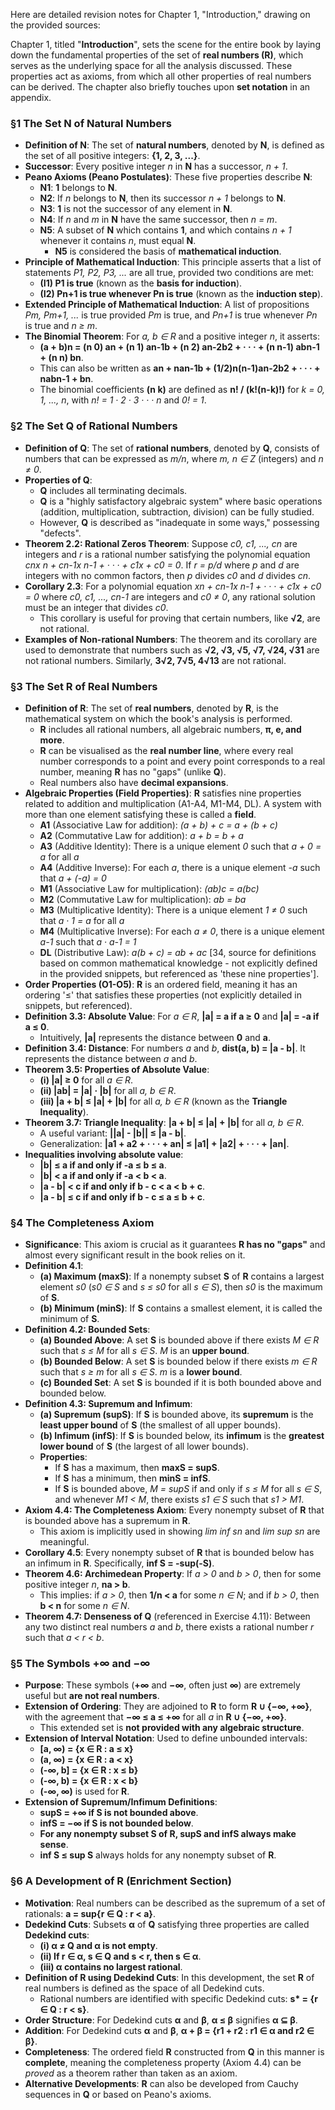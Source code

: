 Here are detailed revision notes for Chapter 1, "Introduction," drawing on the provided sources:

Chapter 1, titled "**Introduction**", sets the scene for the entire book by laying down the fundamental properties of the set of **real numbers (R)**, which serves as the underlying space for all the analysis discussed. These properties act as axioms, from which all other properties of real numbers can be derived. The chapter also briefly touches upon **set notation** in an appendix.

### §1 The Set N of Natural Numbers

*   **Definition of N**: The set of **natural numbers**, denoted by **N**, is defined as the set of all positive integers: **{1, 2, 3, ...}**.
*   **Successor**: Every positive integer *n* in **N** has a successor, *n + 1*.
*   **Peano Axioms (Peano Postulates)**: These five properties describe **N**:
    *   **N1**: **1** belongs to **N**.
    *   **N2**: If *n* belongs to **N**, then its successor *n + 1* belongs to **N**.
    *   **N3**: **1** is not the successor of any element in **N**.
    *   **N4**: If *n* and *m* in **N** have the same successor, then *n = m*.
    *   **N5**: A subset of **N** which contains **1**, and which contains *n + 1* whenever it contains *n*, must equal **N**.
        *   **N5** is considered the basis of **mathematical induction**.
*   **Principle of Mathematical Induction**: This principle asserts that a list of statements *P1, P2, P3, ...* are all true, provided two conditions are met:
    *   **(I1) P1 is true** (known as the **basis for induction**).
    *   **(I2) Pn+1 is true whenever Pn is true** (known as the **induction step**).
*   **Extended Principle of Mathematical Induction**: A list of propositions *Pm, Pm+1, ...* is true provided *Pm* is true, and *Pn+1* is true whenever *Pn* is true and *n ≥ m*.
*   **The Binomial Theorem**: For *a, b ∈ R* and a positive integer *n*, it asserts:
    *   **(a + b)n = (n 0) an + (n 1) an-1b + (n 2) an-2b2 + · · · + (n n-1) abn-1 + (n n) bn**.
    *   This can also be written as **an + nan-1b + (1/2)n(n-1)an-2b2 + · · · + nabn-1 + bn**.
    *   The binomial coefficients **(n k)** are defined as **n! / (k!(n-k)!)** for *k = 0, 1, ..., n*, with *n! = 1 · 2 · 3 · · · n* and *0! = 1*.

### §2 The Set Q of Rational Numbers

*   **Definition of Q**: The set of **rational numbers**, denoted by **Q**, consists of numbers that can be expressed as *m/n*, where *m, n ∈ Z* (integers) and *n ≠ 0*.
*   **Properties of Q**:
    *   **Q** includes all terminating decimals.
    *   **Q** is a "highly satisfactory algebraic system" where basic operations (addition, multiplication, subtraction, division) can be fully studied.
    *   However, **Q** is described as "inadequate in some ways," possessing "defects".
*   **Theorem 2.2: Rational Zeros Theorem**: Suppose *c0, c1, ..., cn* are integers and *r* is a rational number satisfying the polynomial equation *cnx n + cn-1x n-1 + · · · + c1x + c0 = 0*. If *r = p/d* where *p* and *d* are integers with no common factors, then *p* divides *c0* and *d* divides *cn*.
*   **Corollary 2.3**: For a polynomial equation *xn + cn-1x n-1 + · · · + c1x + c0 = 0* where *c0, c1, ..., cn-1* are integers and *c0 ≠ 0*, any rational solution must be an integer that divides *c0*.
    *   This corollary is useful for proving that certain numbers, like **√2**, are not rational.
*   **Examples of Non-rational Numbers**: The theorem and its corollary are used to demonstrate that numbers such as **√2, √3, √5, √7, √24, √31** are not rational numbers. Similarly, **3√2, 7√5, 4√13** are not rational.

### §3 The Set R of Real Numbers

*   **Definition of R**: The set of **real numbers**, denoted by **R**, is the mathematical system on which the book's analysis is performed.
    *   **R** includes all rational numbers, all algebraic numbers, **π, e, and more**.
    *   **R** can be visualised as the **real number line**, where every real number corresponds to a point and every point corresponds to a real number, meaning **R** has no "gaps" (unlike **Q**).
    *   Real numbers also have **decimal expansions**.
*   **Algebraic Properties (Field Properties)**: **R** satisfies nine properties related to addition and multiplication (A1-A4, M1-M4, DL). A system with more than one element satisfying these is called a **field**.
    *   **A1** (Associative Law for addition): *(a + b) + c = a + (b + c)*
    *   **A2** (Commutative Law for addition): *a + b = b + a*
    *   **A3** (Additive Identity): There is a unique element *0* such that *a + 0 = a* for all *a*
    *   **A4** (Additive Inverse): For each *a*, there is a unique element *-a* such that *a + (-a) = 0*
    *   **M1** (Associative Law for multiplication): *(ab)c = a(bc)*
    *   **M2** (Commutative Law for multiplication): *ab = ba*
    *   **M3** (Multiplicative Identity): There is a unique element *1 ≠ 0* such that *a · 1 = a* for all *a*
    *   **M4** (Multiplicative Inverse): For each *a ≠ 0*, there is a unique element *a-1* such that *a · a-1 = 1*
    *   **DL** (Distributive Law): *a(b + c) = ab + ac* [34, source for definitions based on common mathematical knowledge - not explicitly defined in the provided snippets, but referenced as 'these nine properties'].
*   **Order Properties (O1-O5)**: **R** is an ordered field, meaning it has an ordering '≤' that satisfies these properties (not explicitly detailed in snippets, but referenced).
*   **Definition 3.3: Absolute Value**: For *a ∈ R*, **|a| = a if a ≥ 0** and **|a| = -a if a ≤ 0**.
    *   Intuitively, **|a|** represents the distance between **0** and **a**.
*   **Definition 3.4: Distance**: For numbers *a* and *b*, **dist(a, b) = |a - b|**. It represents the distance between *a* and *b*.
*   **Theorem 3.5: Properties of Absolute Value**:
    *   **(i) |a| ≥ 0** for all *a ∈ R*.
    *   **(ii) |ab| = |a| · |b|** for all *a, b ∈ R*.
    *   **(iii) |a + b| ≤ |a| + |b|** for all *a, b ∈ R* (known as the **Triangle Inequality**).
*   **Theorem 3.7: Triangle Inequality**: **|a + b| ≤ |a| + |b|** for all *a, b ∈ R*.
    *   A useful variant: **||a| - |b|| ≤ |a - b|**.
    *   Generalization: **|a1 + a2 + · · · + an| ≤ |a1| + |a2| + · · · + |an|**.
*   **Inequalities involving absolute value**:
    *   **|b| ≤ a if and only if -a ≤ b ≤ a**.
    *   **|b| < a if and only if -a < b < a**.
    *   **|a - b| < c if and only if b - c < a < b + c**.
    *   **|a - b| ≤ c if and only if b - c ≤ a ≤ b + c**.

### §4 The Completeness Axiom

*   **Significance**: This axiom is crucial as it guarantees **R has no "gaps"** and almost every significant result in the book relies on it.
*   **Definition 4.1**:
    *   **(a) Maximum (maxS)**: If a nonempty subset **S** of **R** contains a largest element *s0* (*s0 ∈ S* and *s ≤ s0* for all *s ∈ S*), then *s0* is the maximum of **S**.
    *   **(b) Minimum (minS)**: If **S** contains a smallest element, it is called the minimum of **S**.
*   **Definition 4.2: Bounded Sets**:
    *   **(a) Bounded Above**: A set **S** is bounded above if there exists *M ∈ R* such that *s ≤ M* for all *s ∈ S*. *M* is an **upper bound**.
    *   **(b) Bounded Below**: A set **S** is bounded below if there exists *m ∈ R* such that *s ≥ m* for all *s ∈ S*. *m* is a **lower bound**.
    *   **(c) Bounded Set**: A set **S** is bounded if it is both bounded above and bounded below.
*   **Definition 4.3: Supremum and Infimum**:
    *   **(a) Supremum (supS)**: If **S** is bounded above, its **supremum** is the **least upper bound** of **S** (the smallest of all upper bounds).
    *   **(b) Infimum (infS)**: If **S** is bounded below, its **infimum** is the **greatest lower bound** of **S** (the largest of all lower bounds).
    *   **Properties**:
        *   If **S** has a maximum, then **maxS = supS**.
        *   If **S** has a minimum, then **minS = infS**.
        *   If **S** is bounded above, *M = supS* if and only if *s ≤ M* for all *s ∈ S*, and whenever *M1 < M*, there exists *s1 ∈ S* such that *s1 > M1*.
*   **Axiom 4.4: The Completeness Axiom**: Every nonempty subset of **R** that is bounded above has a supremum in **R**.
    *   This axiom is implicitly used in showing *lim inf sn* and *lim sup sn* are meaningful.
*   **Corollary 4.5**: Every nonempty subset of **R** that is bounded below has an infimum in **R**. Specifically, **inf S = -sup(-S)**.
*   **Theorem 4.6: Archimedean Property**: If *a > 0* and *b > 0*, then for some positive integer *n*, **na > b**.
    *   This implies: if *a > 0*, then **1/n < a** for some *n ∈ N*; and if *b > 0*, then **b < n** for some *n ∈ N*.
*   **Theorem 4.7: Denseness of Q** (referenced in Exercise 4.11): Between any two distinct real numbers *a* and *b*, there exists a rational number *r* such that *a < r < b*.

### §5 The Symbols +∞ and −∞

*   **Purpose**: These symbols (**+∞** and **−∞**, often just **∞**) are extremely useful but **are not real numbers**.
*   **Extension of Ordering**: They are adjoined to **R** to form **R ∪ {−∞, +∞}**, with the agreement that **−∞ ≤ a ≤ +∞** for all *a* in **R ∪ {−∞, +∞}**.
    *   This extended set is **not provided with any algebraic structure**.
*   **Extension of Interval Notation**: Used to define unbounded intervals:
    *   **[a, ∞) = {x ∈ R : a ≤ x}**
    *   **(a, ∞) = {x ∈ R : a < x}**
    *   **(-∞, b] = {x ∈ R : x ≤ b}**
    *   **(-∞, b) = {x ∈ R : x < b}**
    *   **(-∞, ∞)** is used for **R**.
*   **Extension of Supremum/Infimum Definitions**:
    *   **supS = +∞ if S is not bounded above**.
    *   **infS = −∞ if S is not bounded below**.
    *   **For any nonempty subset S of R, supS and infS always make sense**.
    *   **inf S ≤ sup S** always holds for any nonempty subset of **R**.

### §6 A Development of R (Enrichment Section)

*   **Motivation**: Real numbers can be described as the supremum of a set of rationals: **a = sup{r ∈ Q : r < a}**.
*   **Dedekind Cuts**: Subsets **α** of **Q** satisfying three properties are called **Dedekind cuts**:
    *   **(i) α ≠ Q and α is not empty**.
    *   **(ii) If r ∈ α, s ∈ Q and s < r, then s ∈ α**.
    *   **(iii) α contains no largest rational**.
*   **Definition of R using Dedekind Cuts**: In this development, the set **R** of real numbers is defined as the space of all Dedekind cuts.
    *   Rational numbers are identified with specific Dedekind cuts: **s\* = {r ∈ Q : r < s}**.
*   **Order Structure**: For Dedekind cuts **α** and **β**, **α ≤ β** signifies **α ⊆ β**.
*   **Addition**: For Dedekind cuts **α** and **β**, **α + β = {r1 + r2 : r1 ∈ α and r2 ∈ β}**.
*   **Completeness**: The ordered field **R** constructed from **Q** in this manner is **complete**, meaning the completeness property (Axiom 4.4) can be *proved* as a theorem rather than taken as an axiom.
*   **Alternative Developments**: **R** can also be developed from Cauchy sequences in **Q** or based on Peano's axioms.